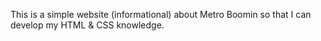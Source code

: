 This is a simple website (informational) about Metro Boomin so that I can develop my HTML & CSS knowledge.